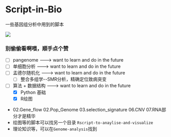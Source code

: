 # Script-in-Bio
一些基因组分析中用到的脚本

<a href="https://hits.seeyoufarm.com"><img src="https://hits.seeyoufarm.com/api/count/incr/badge.svg?url=https%3A%2F%2Fgithub.com%2FCrazzy-Rabbit%2FScript-in-Bio&count_bg=%2379C83D&title_bg=%23555555&icon=microgenetics.svg&icon_color=%23E7E7E7&title=%E8%AE%BF%E9%97%AE%E9%87%8F&edge_flat=false"/></a>

### 别偷偷看啊喂，顺手点个赞
- [ ] pangenome --->  want to learn and do in the future
- [ ] 单细胞分析 --->  want to learn and do in the future
- [ ] 孟德尔随机化 --->  want to learn and do in the future
    - [ ] 整合多组学--SMR分析，精确定位致病突变
- [ ] 算法 + 数据结构 --->  want to learn and do in the future
    - [x] Python 基础
    - [x] R绘图
     
- 02.Gene_flow 02.Pop_Genome 03.selection_signature 06.CNV 07.RNA部分才是精华
- 绘图等的脚本可以找另一个目录 `Rscript-to-anaylise-and-visualize`
- 理论知识等，可以在`Genome-analysis`找到

